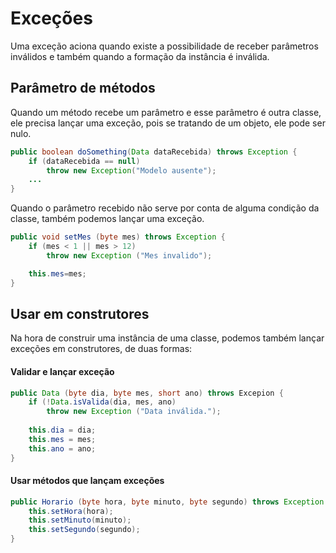 # Exceções

Uma exceção aciona quando existe a possibilidade de receber parâmetros inválidos e também quando a formação da instância é inválida.

## Parâmetro de métodos

Quando um método recebe um parâmetro e esse parâmetro é outra classe, ele precisa lançar uma exceção, pois se tratando de um objeto, ele pode ser nulo.

```java
public boolean doSomething(Data dataRecebida) throws Exception {
    if (dataRecebida == null)
        throw new Exception("Modelo ausente");
    ...
}
```

Quando o parâmetro recebido não serve por conta de alguma condição da classe, também podemos lançar uma exceção.

```java
public void setMes (byte mes) throws Exception {
    if (mes < 1 || mes > 12)
        throw new Exception ("Mes invalido");

    this.mes=mes;
}
```

## Usar em construtores

Na hora de construir uma instância de uma classe, podemos também lançar exceções em construtores, de duas formas:

#### Validar e lançar exceção

```java
public Data (byte dia, byte mes, short ano) throws Excepion {
    if (!Data.isValida(dia, mes, ano)
        throw new Exception ("Data inválida.");
        
    this.dia = dia;
    this.mes = mes;
    this.ano = ano;
}
```

#### Usar métodos que lançam exceções

```java
public Horario (byte hora, byte minuto, byte segundo) throws Exception {
    this.setHora(hora);
    this.setMinuto(minuto);
    this.setSegundo(segundo);
}
```
